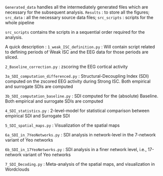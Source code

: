 
`Generated_data` handles all the intermediately generated files which are necessary for the subsequent analysis. `Results` : to store all the figures; `src_data` : all the necessary source data files; `src_scripts` : scripts for the whole pipeline

`src_scripts` contains the scripts in a sequential order required for the analysis.

A quick description : 
`1_weak_ISC_definition.py` : Will contain script related to defining periods of Weak ISC and the EEG data for those periods are sliced.

`2_Baseline_correction.py` : zscoring the EEG cortical activity

`3a_SDI_computation_differenced.py` : Structural-Decoupling Index (SDI) computed on the zscored EEG activity during Strong ISC. Both empirical and surrogate SDIs are computed

`3b_SDI_computation_baseline.py` : SDI computed for the (absolute) Baseline. Both empirical and surrogate SDIs are computed

`4_SDI_statistics.py` : 2-level-model for statistical comparison between empirical SDI and Surrogate SDI

`5_SDI_spatial_maps.py` : Visualization of the spatial maps

`6a_SDI_in_7YeoNetworks.py` : SDI analysis in network-level in the 7-network variant of Yeo networks

`6b_SDI_in_17YeoNetworks.py` : SDI analysis in a finer network level, i.e., 17-network variant of Yeo networks

`7_SDI_Decoding.py` : Meta-analysis of the spatial maps, and visualization in Wordclouds

